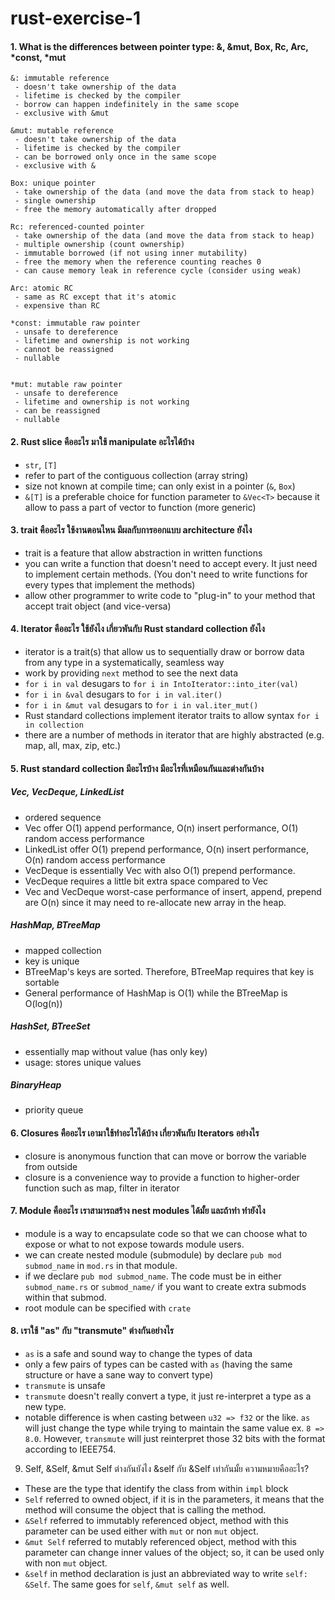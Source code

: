 # rust-exercise-1

#### 1. What is the differences between pointer type: &, &mut, Box, Rc, Arc, *const, *mut

```
&: immutable reference
 - doesn't take ownership of the data
 - lifetime is checked by the compiler
 - borrow can happen indefinitely in the same scope
 - exclusive with &mut

&mut: mutable reference
 - doesn't take ownership of the data
 - lifetime is checked by the compiler
 - can be borrowed only once in the same scope
 - exclusive with &

Box: unique pointer
 - take ownership of the data (and move the data from stack to heap)
 - single ownership
 - free the memory automatically after dropped

Rc: referenced-counted pointer
 - take ownership of the data (and move the data from stack to heap)
 - multiple ownership (count ownership)
 - immutable borrowed (if not using inner mutability)
 - free the memory when the reference counting reaches 0
 - can cause memory leak in reference cycle (consider using weak)

Arc: atomic RC
 - same as RC except that it's atomic
 - expensive than RC

*const: immutable raw pointer
 - unsafe to dereference
 - lifetime and ownership is not working
 - cannot be reassigned
 - nullable


*mut: mutable raw pointer
 - unsafe to dereference
 - lifetime and ownership is not working
 - can be reassigned
 - nullable
```

#### 2. Rust slice คืออะไร มาใช้ manipulate อะไรได้บ้าง
 - `str`, `[T]`
 - refer to part of the contiguous collection (array string)
 - size not known at compile time; can only exist in a pointer (`&`, `Box`)
 - `&[T]` is a preferable choice for function parameter to `&Vec<T>` because it allow to pass a part of vector to function (more generic)

#### 3.  trait คืออะไร ใช้งานตอนไหน มีผลกับการออกแบบ architecture ยังไง
- trait is a feature that allow abstraction in written functions
- you can write a function that doesn't need to accept every. It just need to implement certain methods. (You don't need to write functions for every types that implement the methods)
- allow other programmer to write code to "plug-in" to your method that accept trait object (and vice-versa)

#### 4. Iterator คืออะไร ใช้ยังไง เกี่ยวพันกับ Rust standard collection ยังไง
- iterator is a trait(s) that allow us to sequentially draw or borrow data from any type in a systematically, seamless way
- work by providing `next` method to see the next data
- `for i in val` desugars to `for i in IntoIterator::into_iter(val)`
- `for i in &val` desugars to `for i in val.iter()`
- `for i in &mut val` desugars to `for i in val.iter_mut()`
- Rust standard collections implement iterator traits to allow syntax `for i in collection`
- there are a number of methods in iterator that are highly abstracted (e.g. map, all, max, zip, etc.)

#### 5. Rust standard collection มีอะไรบ้าง มีอะไรที่เหมือนกันและต่างกันบ้าง

##### Vec, VecDeque, LinkedList
 - ordered sequence
 - Vec offer O(1) append performance, O(n) insert performance, O(1) random access performance
 - LinkedList offer O(1) prepend performance, O(n) insert performance, O(n) random access performance
 - VecDeque is essentially Vec with also O(1) prepend performance.
 - VecDeque requires a little bit extra space compared to Vec
 - Vec and VecDeque worst-case performance of insert, append, prepend are O(n) since it may need to re-allocate new array in the heap.

##### HashMap, BTreeMap
 - mapped collection
 - key is unique
 - BTreeMap's keys are sorted. Therefore, BTreeMap requires that key is sortable
 - General performance of HashMap is O(1) while the BTreeMap is O(log(n))

##### HashSet, BTreeSet
 - essentially map without value (has only key)
 - usage: stores unique values

##### BinaryHeap
 - priority queue

#### 6. Closures คืออะไร เอามาใช้ทำอะไรได้บ้าง เกี่ยวพันกับ Iterators อย่างไร
 - closure is anonymous function that can move or borrow the variable from outside
 - closure is a convenience way to provide a function to higher-order function such as map, filter in iterator

#### 7. Module คืออะไร เราสามารถสร้าง nest modules ได้มั้ย และถ้าทำ ทำยังไง
- module is a way to encapsulate code so that we can choose what to expose or what to not expose towards module users.
- we can create nested module (submodule) by declare `pub mod submod_name` in `mod.rs` in that module.
- if we declare `pub mod submod_name`. The code must be in either `submod_name.rs` or `submod_name/` if you want to create extra submods within that submod.
- root module can be specified with `crate`

#### 8. เราใช้ "as" กับ "transmute" ต่างกันอย่างไร
- `as` is a safe and sound way to change the types of data
- only a few pairs of types can be casted with `as` (having the same structure or have a sane way to convert type)
- `transmute` is unsafe
- `transmute` doesn't really convert a type, it just re-interpret a type as a new type.
- notable difference is when casting between `u32 => f32` or the like. `as` will just change the type while trying to maintain the same value ex. `8 => 8.0`. However, `transmute` will just reinterpret those 32 bits with the format according to IEEE754.

9. Self, &Self, &mut Self  ต่างกันยังไง   &self กับ &Self เท่ากันมั้ย ความหมายคืออะไร?
- These are the type that identify the class from within `impl` block
- `Self` referred to owned object, if it is in the parameters, it means that the method will consume the object that is calling the method.
- `&Self` referred to immutably referenced object, method with this parameter can be used either with `mut` or non `mut` object.
- `&mut Self` referred to mutably referenced object, method with this parameter can change inner values of the object; so, it can be used only with non `mut` object.
- `&self` in method declaration is just an abbreviated way to write `self: &Self`. The same goes for `self`, `&mut self` as well.
